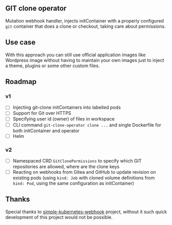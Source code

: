 GIT clone operator
------------------

Mutation webhook handler, injects initContainer with a properly configured `git` container that does a clone or checkout, taking care about permissions.


Use case
--------

With this approach you can still use official application images like Wordpress image without having to maintain your own images
just to inject a theme, plugins or some other custom files.

Roadmap
-------

### v1

- [ ] Injecting git-clone initContainers into labelled pods
- [ ] Support for Git over HTTPS
- [ ] Specifying user id (owner) of files in workspace
- [ ] CLI command `git-clone-operator clone ...` and single Dockerfile for both initContainer and operator
- [ ] Helm

### v2

- [ ] Namespaced CRD `GitClonePermissions` to specify which GIT repositories are allowed, where are the clone keys
- [ ] Reacting on webhooks from Gitea and GitHub to update revision on existing pods (using `kind: Job` with cloned volume definitions from `kind: Pod`, using the same configuration as initContainer)

Thanks
------

Special thanks to [simple-kubernetes-webhook](https://github.com/slackhq/simple-kubernetes-webhook) project, without it such quick development of this project would not be possible.
